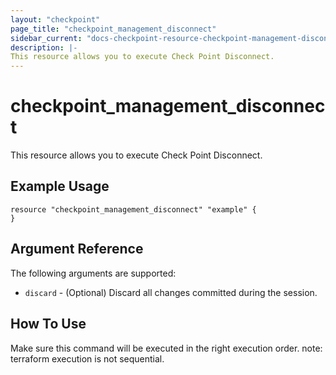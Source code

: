 ```yaml
---
layout: "checkpoint"
page_title: "checkpoint_management_disconnect"
sidebar_current: "docs-checkpoint-resource-checkpoint-management-disconnect"
description: |-
This resource allows you to execute Check Point Disconnect.
---
```


# checkpoint_management_disconnect

This resource allows you to execute Check Point Disconnect.

## Example Usage


```hcl
resource "checkpoint_management_disconnect" "example" {
}
```

## Argument Reference

The following arguments are supported:

* `discard` - (Optional) Discard all changes committed during the session. 


## How To Use
Make sure this command will be executed in the right execution order. 
note: terraform execution is not sequential.  

